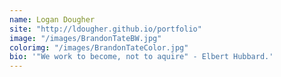 ```yaml
---
name: Logan Dougher
site: "http://ldougher.github.io/portfolio"
image: "/images/BrandonTateBW.jpg"
colorimg: "/images/BrandonTateColor.jpg"
bio: '"We work to become, not to aquire" - Elbert Hubbard.'
---
```

